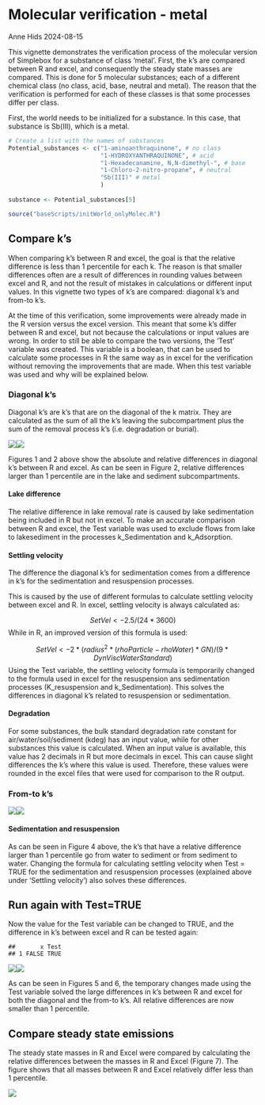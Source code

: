 Molecular verification - metal
================
Anne Hids
2024-08-15

This vignette demonstrates the verification process of the molecular
version of Simplebox for a substance of class ‘metal’. First, the k’s
are compared between R and excel, and consequently the steady state
masses are compared. This is done for 5 molecular substances; each of a
different chemical class (no class, acid, base, neutral and metal). The
reason that the verification is performed for each of these classes is
that some processes differ per class.

First, the world needs to be initialized for a substance. In this case,
that substance is Sb(III), which is a metal.

``` r
# Create a list with the names of substances
Potential_substances <- c("1-aminoanthraquinone", # no class
                          "1-HYDROXYANTHRAQUINONE", # acid
                          "1-Hexadecanamine, N,N-dimethyl-", # base
                          "1-Chloro-2-nitro-propane", # neutral
                          "Sb(III)" # metal
                          ) 
              
substance <- Potential_substances[5]

source("baseScripts/initWorld_onlyMolec.R")
```

## Compare k’s

When comparing k’s between R and excel, the goal is that the relative
difference is less than 1 percentile for each k. The reason is that
smaller differences often are a result of differences in rounding values
between excel and R, and not the result of mistakes in calculations or
different input values. In this vignette two types of k’s are compared:
diagonal k’s and from-to k’s.

At the time of this verification, some improvements were already made in
the R version versus the excel version. This meant that some k’s differ
between R and excel, but not because the calculations or input values
are wrong. In order to still be able to compare the two versions, the
‘Test’ variable was created. This variable is a boolean, that can be
used to calculate some processes in R the same way as in excel for the
verification without removing the improvements that are made. When this
test variable was used and why will be explained below.

### Diagonal k’s

Diagonal k’s are k’s that are on the diagonal of the k matrix. They are
calculated as the sum of all the k’s leaving the subcompartment plus the
sum of the removal process k’s (i.e. degradation or burial).

![](Molecular-verification---metal_files/figure-gfm/Plot%20diagonal%20differences-1.png)<!-- -->![](Molecular-verification---metal_files/figure-gfm/Plot%20diagonal%20differences-2.png)<!-- -->

Figures 1 and 2 above show the absolute and relative differences in
diagonal k’s between R and excel. As can be seen in Figure 2, relative
differences larger than 1 percentile are in the lake and sediment
subcompartments.

#### Lake difference

The relative difference in lake removal rate is caused by lake
sedimentation being included in R but not in excel. To make an accurate
comparison between R and excel, the Test variable was used to exclude
flows from lake to lakesediment in the processes k_Sedimentation and
k_Adsorption.

#### Settling velocity

The difference the diagonal k’s for sedimentation comes from a
difference in k’s for the sedimentation and resuspension processes.

This is caused by the use of different formulas to calculate settling
velocity between excel and R. In excel, settling velocity is always
calculated as:

$$ 
SetVel <- 2.5/(24*3600)
$$ While in R, an improved version of this formula is used:

$$ 
SetVel <- 2*(radius^2*(rhoParticle-rhoWater)*GN) / (9*DynViscWaterStandard)
$$ Using the Test variable, the settling velocity formula is temporarily
changed to the formula used in excel for the resuspension ans
sedimentation processes (K_resuspension and k_Sedimentation). This
solves the differences in diagonal k’s related to resuspension or
sedimentation.

#### Degradation

For some substances, the bulk standard degradation rate constant for
air/water/soil/sediment (kdeg) has an input value, while for other
substances this value is calculated. When an input value is available,
this value has 2 decimals in R but more decimals in excel. This can
cause slight differences the k’s where this value is used. Therefore,
these values were rounded in the excel files that were used for
comparison to the R output.

### From-to k’s

![](Molecular-verification---metal_files/figure-gfm/Plot%20k%20differences-1.png)<!-- -->![](Molecular-verification---metal_files/figure-gfm/Plot%20k%20differences-2.png)<!-- -->

#### Sedimentation and resuspension

As can be seen in Figure 4 above, the k’s that have a relative
difference larger than 1 percentile go from water to sediment or from
sediment to water. Changing the formula for calculating settling
velocity when Test = TRUE for the sedimentation and resuspension
processes (explained above under ‘Settling velocity’) also solves these
differences.

## Run again with Test=TRUE

Now the value for the Test variable can be changed to TRUE, and the
difference in k’s between excel and R can be tested again:

    ##       x Test
    ## 1 FALSE TRUE

![](Molecular-verification---metal_files/figure-gfm/Test%20TRUE-1.png)<!-- -->![](Molecular-verification---metal_files/figure-gfm/Test%20TRUE-2.png)<!-- -->

As can be seen in Figures 5 and 6, the temporary changes made using the
Test variable solved the large differences in k’s between R and excel
for both the diagonal and the from-to k’s. All relative differences are
now smaller than 1 percentile.

## Compare steady state emissions

The steady state masses in R and Excel were compared by calculating the
relative differences between the masses in R and Excel (Figure 7). The
figure shows that all masses between R and Excel relatively differ less
than 1 percentile.

![](Molecular-verification---metal_files/figure-gfm/comparison%20of%20steady%20state%20emissions%20using%20SB1Solve-1.png)<!-- -->
